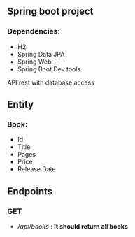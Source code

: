 
## Spring boot project 

### Dependencies:
* H2
* Spring Data JPA
* Spring Web
* Spring Boot Dev tools

API rest with database access

## Entity
### Book:
* Id
* Title
* Pages
* Price
* Release Date

## Endpoints
### GET
* */api/books*  : **It should return all books**

